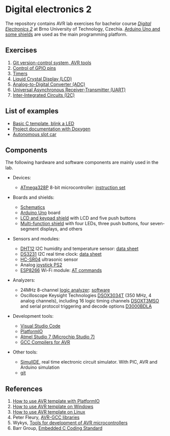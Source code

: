 # Digital electronics 2

The repository contains AVR lab exercises for bachelor course [*Digital Electronics 2*](https://www.vut.cz/en/students/courses/detail/258370) at Brno University of Technology, Czechia. [Arduino Uno and some shields](https://oshwlab.com/tomas.fryza/arduino-shields) are used as the main programming platform.

## Exercises

1. [Git version-control system, AVR tools](labs/01-tools)
2. [Control of GPIO pins](labs/02-gpio)
3. [Timers](labs/03-interrupts)
4. [Liquid Crystal Display (LCD)](labs/04-lcd)
5. [Analog-to-Digital Converter (ADC)](labs/05-adc)
6. [Universal Asynchronous Receiver-Transmitter (UART)](labs/06-uart)
7. [Inter-Integrated Circuits (I2C)](labs/08-i2c)

<!--
9. [C project: General instructions](labs/project)
10. (Self-study) [Combining C and assembly language](labs/09-asm)
-->

## List of examples

* [Basic C template, blink a LED](examples/blink_arduino/)
* [Project documentation with Doxygen](examples/doxygen)
* [Autonomous slot car](examples/slot-car)

## Components

The following hardware and software components are mainly used in the lab.

* Devices:
  * [ATmega328P](https://www.microchip.com/wwwproducts/en/ATmega328P) 8-bit microcontroller: [instruction set](https://www.microchip.com/webdoc/avrassembler/avrassembler.wb_instruction_list.html)

* Boards and shields:
  * [Schematics](https://oshwlab.com/tomas.fryza/arduino-shields)
  * [Arduino Uno](https://arduino-shop.cz/arduino/1353-klon-arduino-uno-r3-atmega328p-ch340-mini-usb-1466635561.html) board
  * [LCD and keypad shield](https://arduino-shop.cz/en/arduino-platform/899-arduino-lcd-shield-1420670167.html) with LCD and five push buttons
  * [Multi-function shield](https://www.gme.cz/experiment-shield-pro-arduino) with four LEDs, three push buttons, four seven-segment displays, and others

* Sensors and modules:
  * [DHT12](https://arduino-shop.cz/arduino/1977-i2c-teplomer-a-vlhkomer-dht12-digitalni.html) I2C humidity and temperature sensor: [data sheet](docs/dht12_manual.pdf)
  * [DS3231](https://arduino-shop.cz/hledani.php?q=DS3231&n_q=) I2C real time clock: [data sheet](docs/ds3231_manual.pdf)
  * [HC-SR04](https://components101.com/ultrasonic-sensor-working-pinout-datasheet) ultrasonic sensor
  * Analog [joystick PS2](https://arduino-shop.cz/arduino/884-arduino-joystick-ps2.html)
  * [ESP8266](https://arduino-shop.cz/arduino/911-internet-veci-je-tady-tcp-ip-wifi-esp8266-1420990568.html) Wi-Fi module: [AT commands](docs/esp8266_at_instruction_set.pdf)

* Analyzers:
  * 24MHz 8-channel [logic analyzer](https://www.ebay.com/sch/i.html?LH_CAds=&_ex_kw=&_fpos=&_fspt=1&_mPrRngCbx=1&_nkw=24mhz%20logic%20analyzer&_sacat=&_sadis=&_sop=12&_udhi=&_udlo=): [software](https://www.saleae.com/)
  * Oscilloscope Keysight Technologies [DSOX3034T](https://www.keysight.com/en/pdx-x202175-pn-DSOX3034T/oscilloscope-350-mhz-4-analog-channels?&cc=CZ&lc=eng) (350 MHz, 4 analog channels), including 16 logic timing channels [DSOXT3MSO](https://www.keysight.com/en/pdx-x205238-pn-DSOXT3MSO/3000t-x-series-oscilloscope-mso-upgrade?cc=CZ&lc=eng) and serial protocol triggering and decode options [D3000BDLA](https://www.keysight.com/en/pd-2990560-pn-D3000BDLA/ultimate-software-bundle-for-the-3000a-t-x-series?&cc=CZ&lc=eng)

* Development tools:
  * [Visual Studio Code](https://code.visualstudio.com/)
  * [PlatformIO](https://platformio.org/)
  * [Atmel Studio 7 (Microchip Studio 7)](https://www.microchip.com/en-us/development-tools-tools-and-software/microchip-studio-for-avr-and-sam-devices)
  * [GCC Compilers for AVR](https://www.microchip.com/en-us/development-tools-tools-and-software/gcc-compilers-avr-and-arm#)

* Other tools:
  * [SimulIDE](https://www.simulide.com/p/home.html), real time electronic circuit simulator. With PIC, AVR and Arduino simulation
  * [git](https://git-scm.com/)

## References

1. [How to use AVR template with PlatformIO](https://github.com/tomas-fryza/digital-electronics-2/wiki/How-to-use-AVR-template-with-PlatformIO)
2. [How to use AVR template on Windows](https://github.com/tomas-fryza/digital-electronics-2/wiki/How-to-use-AVR-template-on-Windows)
3. [How to use AVR template on Linux](https://github.com/tomas-fryza/digital-electronics-2/wiki/How-to-use-AVR-template-on-Linux)
4. Peter Fleury, [AVR-GCC libraries](http://www.peterfleury.epizy.com/avr-software.html?i=1)
5. Wykys, [Tools for development of AVR microcontrollers](https://github.com/wykys/AVR-tools)
6. Barr Group, [Embedded C Coding Standard](https://barrgroup.com/Embedded-Systems/Books/Embedded-C-Coding-Standard)
